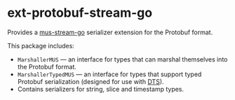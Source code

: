 # ext-protobuf-stream-go

Provides a [mus-stream-go](https://github.com/mus-format/mus-go) serializer
extension for the Protobuf format.

This package includes:

- `MarshallerMUS` — an interface for types that can marshal themselves into the
  Protobuf format.
- `MarshallerTypedMUS` — an interface for types that support typed Protobuf
  serialization (designed for use with [DTS](https://github.com/mus-format/dts-go)).
- Contains serializers for string, slice and timestamp types.

